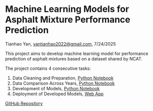 # Machine Learning Models for Asphalt Mixture Performance Prediction

Tianhao Yan, yantianhao2022@gmail.com, 7/24/2025

This project aims to develop machine learning model for performance prediction of asphalt mixtures based on a dataset shared by NCAT. 

The project contains 4 consecutive tasks:

1. Data Cleaning and Preparation, [Python Notebook](https://github.com/Yan00004/ml_mix_performance/blob/main/mix_performance_prediction_Q1.ipynb)
2. Data Comparison Across Years, [Python Notebook](https://github.com/Yan00004/ml_mix_performance/blob/main/mix_performance_prediction_Q2.ipynb)
3. Development of Models, [Python Notebook](https://github.com/Yan00004/ml_mix_performance/blob/main/mix_performance_prediction_Q3.ipynb)
4. Deployment of Developed Models, [Web App](www.tianhao-yan.com/app_bmd/)

[GitHub Repository](https://github.com/Yan00004/ml_mix_performance/)
